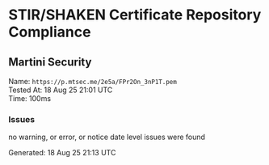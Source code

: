 # STIR/SHAKEN Certificate Repository Compliance

## Martini Security

Name: `https://p.mtsec.me/2e5a/FPr2On_3nP1T.pem`\
Tested At: 18 Aug 25 21:01 UTC\
Time: 100ms

### Issues

no warning, or error, or notice date level issues were found

Generated: 18 Aug 25 21:13 UTC